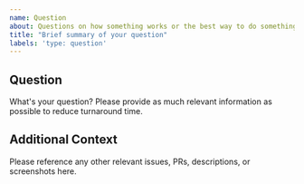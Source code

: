 ```yaml
---
name: Question
about: Questions on how something works or the best way to do something.
title: "Brief summary of your question"
labels: 'type: question'
---
```


<!--

Thanks for stopping by to let us know something could be better!

**PLEASE READ**: If you have a support contract with Google, please create an
issue in the [support console](https://cloud.google.com/support/) instead of
filing on GitHub. This will ensure a timely response.

Please run down the following list and make sure you've tried the usual "quick fixes":

  - Search the issues already opened: https://github.com/GoogleCloudPlatform/cloud-sql-nodejs-connector/issues
  - Check for answers on StackOverflow: https://stackoverflow.com/questions/tagged/google-cloud-sql

If you are still having issues, please include as much information as possible:

-->

## Question

What's your question? Please provide as much relevant information as possible
to reduce turnaround time.

## Additional Context

Please reference any other relevant issues, PRs, descriptions, or screenshots here.
